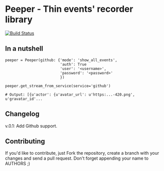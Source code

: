 Peeper - Thin events' recorder library
======================================
[![Build Status](https://travis-ci.org/javidgon/peeper.png)](https://travis-ci.org/javidgon/peeper)

In a nutshell
-------------

```
peeper = Peeper(github: {'mode': 'show_all_events',
						 'auth': True
						 'user': '<username>',
						 'password': '<password>'
						 })
						 
peeper.get_stream_from_service(service='github')

# Output: [{u'actor': {u'avatar_url': u'https:...-420.png', u'gravatar_id'...
```

Changelog
---------

v.0.1: Add Github support.

Contributing
------------

If you'd like to contribute, just Fork the repository, create a branch with
your changes and send a pull request. Don't forget appending your name to AUTHORS ;)

